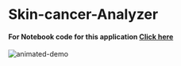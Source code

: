 # Skin-cancer-Analyzer
#### For Notebook code  for this application [Click here](https://www.kaggle.com/shashwatwork/skin-cancer-analyzer-streamlit-app)

![animated-demo](animated.gif)
